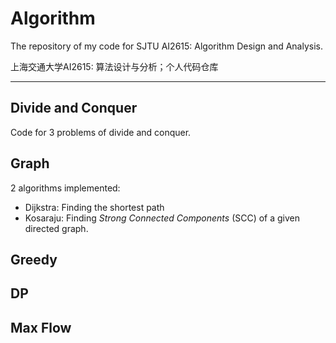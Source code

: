 # Algorithm

The repository of my code for SJTU AI2615: Algorithm Design and Analysis.

上海交通大学AI2615: 算法设计与分析；个人代码仓库

---
## Divide and Conquer
Code for 3 problems of divide and conquer.

## Graph
2 algorithms implemented:
- Dijkstra: Finding the shortest path
- Kosaraju: Finding *Strong Connected Components* (SCC) of a given directed graph.

## Greedy

## DP

## Max Flow
